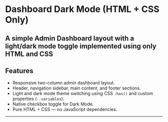 # Dashboard Dark Mode (HTML + CSS Only)

A simple **Admin Dashboard** layout with a **light/dark mode toggle** implemented using **only HTML and CSS** 
---

## Features
- Responsive two-column admin dashboard layout.
- Header, navigation sidebar, main content, and footer sections.
- Light and dark mode theme switching using CSS `:has()` and custom properties (`--variables`).
- Native checkbox toggle for Dark Mode.
- Pure HTML + CSS — no JavaScript dependencies.

---


